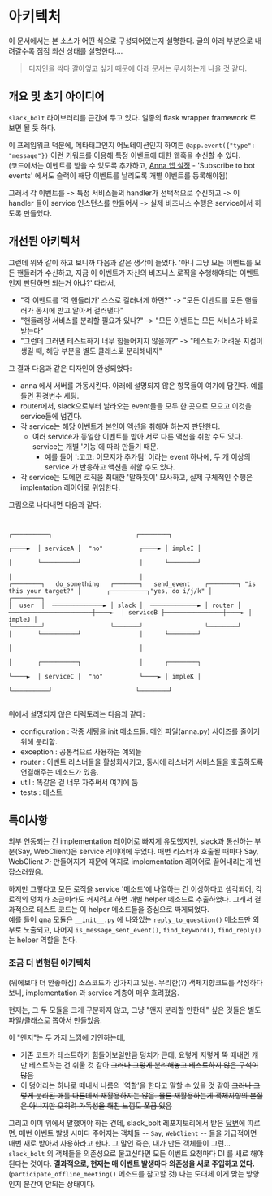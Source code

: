 # 아키텍처

이 문서에서는 본 소스가 어떤 식으로 구성되어있는지 설명한다. 글의 아래 부분으로 내려갈수록 점점 최신 상태를 설명한다....

> 디자인을 싹다 갈아엎고 싶기 때문에 아래 문서는 무시하는게 나을 것 같다.

## 개요 및 초기 아이디어

`slack_bolt` 라이브러리를 근간에 두고 있다. 일종의 flask wrapper framework 로 보면 될 듯 하다. 

이 프레임워크 덕분에, 메타태그인지 어노테이션인지 하여튼 `@app.event({"type": "message"})` 이런 키워드를 이용해 특정 이벤트에 대한 웹훅을 수신할 수 있다.
\
(코드에서는 이벤트를 받을 수 있도록 추가하고, [Anna 앱 설정](https://api.slack.com/apps/AR4RK9XGX/event-subscriptions) - 'Subscribe to bot events' 에서도 슬랙이 해당 이벤트를 날리도록 개별 이벤트를 등록해야됨)

그래서 각 이벤트를 -> 특정 서비스들의 handler가 선택적으로 수신하고 -> 이 handler 들이 service 인스턴스를 만들어서 -> 실제 비즈니스 수행은 service에서 하도록 만들었다.

## 개선된 아키텍처

그런데 위와 같이 하고 보니까 다음과 같은 생각이 들었다. '아니 그냥 모든 이벤트를 모든 핸들러가 수신하고, 지금 이 이벤트가 자신의 비즈니스 로직을 수행해야되는 이벤트인지 판단하면 되는거 아냐?' 따라서,

- "각 이벤트를 '각 핸들러가' 스스로 걸러내게 하면?" -> "모든 이벤트를 모든 핸들러가 동시에 받고 알아서 걸러낸다"
- "핸들러랑 서비스를 분리할 필요가 있나?" -> "모든 이벤트는 모든 서비스가 바로 받는다"
- "그런데 그러면 테스트하기 너무 힘들어지지 않을까?" -> "테스트가 어려운 지점이 생길 때, 해당 부분을 별도 클래스로 분리해내자"

그 결과 다음과 같은 디자인이 완성되었다:

- anna 에서 서버를 가동시킨다. 아래에 설명되지 않은 항목들이 여기에 담긴다. 예를 들면 환경변수 세팅.
- router에서, slack으로부터 날라오는 event들을 모두 한 곳으로 모으고 이것을 service들에 넘긴다.
- 각 service는 해당 이벤트가 본인이 액션을 취해야 하는지 판단한다.
  - 여러 service가 동일한 이벤트를 받아 서로 다른 액션을 취할 수도 있다. service는 개별 '기능'에 따라 만들기 때문. 
    - 예를 들어 ':고고: 이모지가 추가됨' 이라는 event 하나에, 두 개 이상의 service 가 반응하고 액션을 취할 수도 있다.
- 각 service는 도메인 로직을 최대한 '말하듯이' 묘사하고, 실제 구체적인 수행은 implentation 레이어로 위임한다.

그림으로 나타내면 다음과 같다:

```text
                                                                                                                                                   
                                                                                                ┌──────────┐                       ┌────────┐     
                                                                                        ┌────►  │ serviceA │  "no"          ┌────► │ impleI │     
                                                                                        │       └──────────┘                │      └────────┘     
                                                                                        │                                   │                     
┌────────┐   do_something   ┌───────┐   send_event    ┌────────┐ "is this your target?" │       ┌──────────┐"yes, do i/j/k" │      ┌────────┐     
│  user  │  ──────────────► │ slack │  ─────────────► │ router │ ───────────────────────┼────►  │ serviceB ├────────────────┼────► │ impleJ │     
└────────┘                  └───────┘                 └────────┘                        │       └──────────┘                │      └────────┘     
                                                                                        │                                   │                     
                                                                                        │       ┌──────────┐                │      ┌────────┐     
                                                                                        └────►  │ serviceC │  "no"          └────► │ impleK │     
                                                                                                └──────────┘                       └────────┘     
                                                                                                                                                   
```

위에서 설명되지 않은 디렉토리는 다음과 같다:

- configuration : 각종 세팅을 init 메소드들. 메인 파일(anna.py) 사이즈를 줄이기 위해 분리함.
- exception : 공통적으로 사용하는 예외들
- router : 이벤트 리스너들을 활성화시키고, 동시에 리스너가 서비스들을 호출하도록 연결해주는 메소드가 있음.
- util : 똑같은 걸 너무 자주써서 여기에 둠 
- tests : 테스트

## 특이사항

외부 연동되는 건 implementation 레이어로 빠지게 유도했지만, slack과 통신하는 부분(Say, WebClient)은 service 레이어에 두었다. 매번 리스터가 호출될 때마다 Say, WebClient 가 만들어지기 때문에 억지로 implementation 레이어로 끌어내리는게 번잡스러웠음.

하지만 그렇다고 모든 로직을 service '메소드'에 나열하는 건 이상하다고 생각되어, 각 로직의 덩치가 조금이라도 커지려고 하면 개별 helper 메소드로 추출하였다. 그래서 결과적으로 테스트 코드는 이 helper 메소드들을 중심으로 짜게되었다.
\
예를 들어 qna 모듈은 `__init__.py` 에 나와있는 `reply_to_question()` 메소드만 외부로 노출되고, 나머지 `is_message_sent_event()`, `find_keyword()`, `find_reply()`는 helper 역할을 한다. 


### 조금 더 변형된 아키텍처

(위에보다 더 안좋아짐) 소스코드가 망가지고 있음. 무리한(?) 객체지향코드를 작성하다보니, implementation 과 service 계층이 매우 흐려졌음.

현재는, 그 두 모듈을 크게 구분하지 않고, 그냥 "왠지 분리할 만한데" 싶은 것들은 별도 파일/클래스로 뽑아서 만들었음. 

이 "왠지"는 두 가지 느낌에 기인하는데,

- 기존 코드가 테스트하기 힘들어보일만큼 덩치가 큰데, 요렇게 저렇게 뚝 떼내면 걔만 테스트하는 건 쉬울 것 같아 ~~그러나 그렇게 분리해놓고 테스트하지 않은 구석이 많음~~
- 이 덩어리는 하나로 떼내서 나름의 '역할'을 한다고 말할 수 있을 것 같아 ~~그러나 그렇게 분리된 애를 다른데서 재활용하지는 않음. 물론 재활용하는게 객체지향의 본질은 아니지만 오히려 가독성을 해친 느낌도 쪼끔 있음~~

그리고 이미 위에서 말했어야 하는 건데, slack_bolt 레포지토리에서 받은 [답변](https://github.com/slackapi/bolt-python/issues/697)에 따르면, 매번 이벤트 발생 시마다 주어지는 객체들 -- `Say`, `WebClient` -- 들을 가급적이면 매번 새로 받아서 사용하라고 한다. 그 말인 즉슨, 내가 만든 객체들이 그런... `slack_bolt` 의 객체들을 의존성으로 물고싶다면 모든 이벤트 요청마다 DI 를 새로 해야된다는 것이다. **결과적으로, 현재는 매 이벤트 발생마다 의존성을 새로 주입하고 있다.** (`participate_offline_meeting()` 메소드를 참고할 것) 나는 도대체 이게 맞는 방향인지 분간이 안되는 상태이다.
